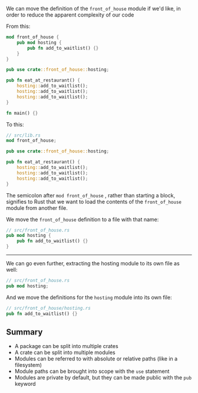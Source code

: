 We can move the definition of the `front_of_house` module if we'd like, in order to reduce the apparent complexity of our code

From this:
```rust
mod front_of_house {
    pub mod hosting {
        pub fn add_to_waitlist() {}
    }
}

pub use crate::front_of_house::hosting;

pub fn eat_at_restaurant() {
    hosting::add_to_waitlist();
    hosting::add_to_waitlist();
    hosting::add_to_waitlist();
}

fn main() {}
```

To this: 
```rust
// src/lib.rs
mod front_of_house;

pub use crate::front_of_house::hosting;

pub fn eat_at_restaurant() {
    hosting::add_to_waitlist();
    hosting::add_to_waitlist();
    hosting::add_to_waitlist();
}

```

The semicolon after `mod front_of_house` , rather than starting a block, signifies to Rust that we want to load the contents of the `front_of_house` module from another file.

We move the `front_of_house` definition to a file with that name:
```rust
// src/front_of_house.rs
pub mod hosting {
	pub fn add_to_waitlist() {}
}
```

---

We can go even further, extracting the hosting module to its own file as well:
```rust
// src/front_of_house.rs
pub mod hosting;
```

And we move the definitions for the `hosting` module into its own file:
```rust
// src/front_of_house/hosting.rs
pub fn add_to_waitlist() {}
```

## Summary
- A package can be split into multiple crates
- A crate can be split into multiple modules
- Modules can be referred to with absolute or relative paths (like in a filesystem)
- Module paths can be brought into scope with the `use` statement
- Modules are private by default, but they can be made public with the `pub` keyword